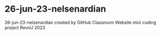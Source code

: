 # 26-jun-23-nelsenardian
26-jun-23-nelsenardian created by GitHub Classroom
Website mini coding project RevoU 2023
